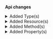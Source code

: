 **Api changes**

<details>
<summary>Added Type(s)</summary>

- added type `BusinessUnitAssociateResponse`
- added type `BestDeal`
- added type `DiscountTypeCombination`
- added type `Stacking`
</details>


<details>
<summary>Added Resource(s)</summary>

- added resource `/{projectKey}/business-units/key={key}/associates/{associateId}`
- added resource `/{projectKey}/business-units/{businessUnitId}/associates/{associateId}`
- added resource `/{projectKey}/in-store/key={storeKey}/business-units/key={key}/associates/{associateId}`
- added resource `/{projectKey}/in-store/key={storeKey}/business-units/{businessUnitId}/associates/{associateId}`
</details>


<details>
<summary>Added Method(s)</summary>

- added method `apiRoot.withProjectKey().businessUnits().keyWithKeyValueAssociatesWithAssociateIdValue().get()`
- added method `apiRoot.withProjectKey().businessUnits().withBusinessUnitIdValueAssociatesWithAssociateIdValue().get()`
- added method `apiRoot.withProjectKey().inStoreKeyWithStoreKeyValue().businessUnits().keyWithKeyValueAssociatesWithAssociateIdValue().get()`
- added method `apiRoot.withProjectKey().inStoreKeyWithStoreKeyValue().businessUnits().withBusinessUnitIdValueAssociatesWithAssociateIdValue().get()`
</details>


<details>
<summary>Added Property(s)</summary>

- added property `discountTypeCombination` to type `Cart`
- added property `discountTypeCombination` to type `StagedOrder`
- added property `discountTypeCombination` to type `Order`
</details>

